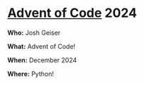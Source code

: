 # [Advent of Code](https://adventofcode.com/2024) 2024

__Who:__ Josh Geiser

__What:__ Advent of Code!

__When:__ December 2024

__Where:__ Python!